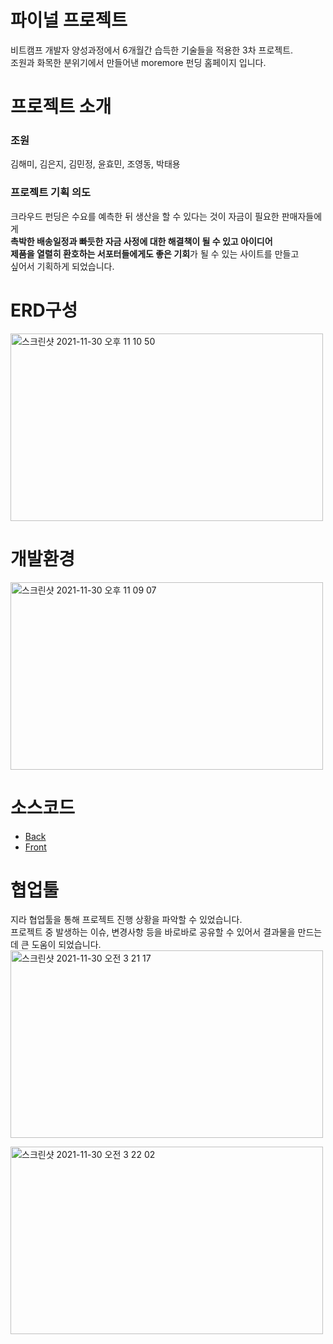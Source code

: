 # 파이널 프로젝트
비트캠프 개발자 양성과정에서 6개월간 습득한 기술들을 적용한 3차 프로젝트.<br>
조원과 화목한 분위기에서 만들어낸 moremore 펀딩 홈페이지 입니다.

# 프로젝트 소개
 ### 조원
 김해미, 김은지, 김민정, 윤효민, 조영동, 박태용
 ### 프로젝트 기획 의도
 크라우드 펀딩은 수요를 예측한 뒤 생산을 할 수 있다는 것이 자금이 필요한 판매자들에게<br>
 <strong>촉박한 배송일정과 빠듯한 자금 사정에 대한 해결책이 될 수 있고 아이디어<br>
 제품을 열렬히 환호하는 서포터들에게도 좋은 기회</strong>가 될 수 있는 사이트를 만들고<br>
 싶어서 기획하게 되었습니다.
 

# ERD구성
<img width="500px" height="300px" alt="스크린샷 2021-11-30 오후 11 10 50" src="https://user-images.githubusercontent.com/86910922/144062755-3308ccd0-bd64-4033-acf6-90cf5cd95cee.png">


# 개발환경
<img width="500px" height="300px" alt="스크린샷 2021-11-30 오후 11 09 07" src="https://user-images.githubusercontent.com/86910922/144062443-407d25b1-c028-4422-9a10-e0bb77d4b622.png">

# 소스코드
* [Back](/java/com/spring/more)
* [Front](/webapp)

# 협업툴
지라 협업툴을 통해 프로젝트 진행 상황을 파악할 수 있었습니다.<br>
프로젝트 중 발생하는 이슈, 변경사항 등을 바로바로 공유할 수 있어서 결과물을 만드는데 큰 도움이 되었습니다.<br>
<img width="500px" height="300px" alt="스크린샷 2021-11-30 오전 3 21 17" src="https://user-images.githubusercontent.com/86910922/143922072-5e4ab060-7837-44ac-a4c8-1ea60832392b.png">

<img width="500px" height="300px" alt="스크린샷 2021-11-30 오전 3 22 02" src="https://user-images.githubusercontent.com/86910922/143922258-5eac8980-9cb9-4f8e-bf92-3449094114d7.png">
